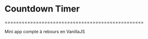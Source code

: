 # Countdown Timer #
=================================================

Mini app compte à rebours en VanillaJS
